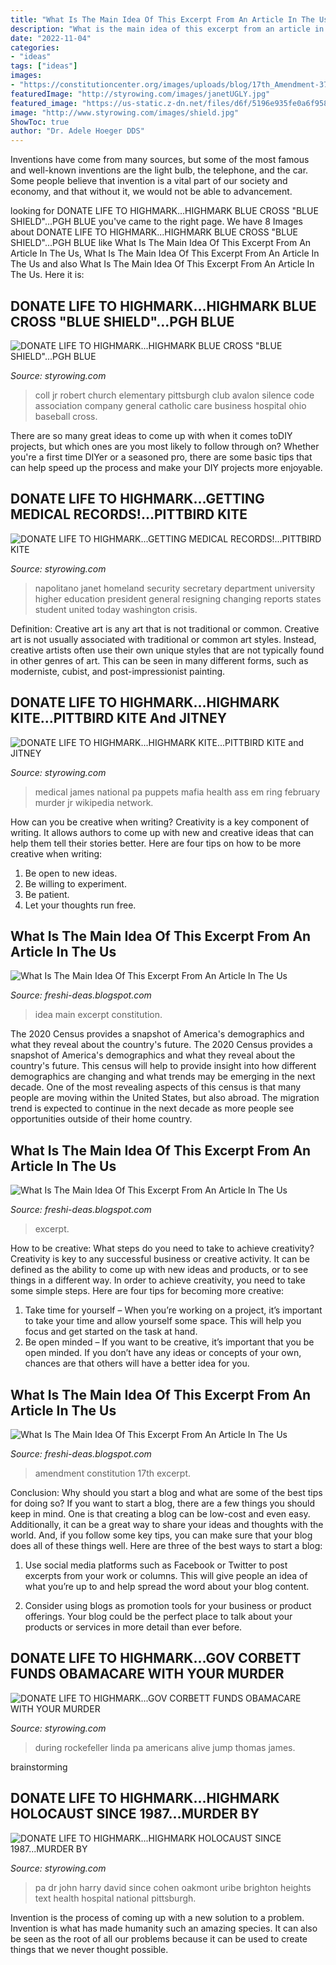 ```yaml
---
title: "What Is The Main Idea Of This Excerpt From An Article In The Us Constitution Apex : What Is The Main Idea Of This Excerpt From An Article In The Us"
description: "What is the main idea of this excerpt from an article in the us"
date: "2022-11-04"
categories:
- "ideas"
tags: ["ideas"]
images:
- "https://constitutioncenter.org/images/uploads/blog/17th_Amendment-371x300.jpg"
featuredImage: "http://styrowing.com/images/janetUGLY.jpg"
featured_image: "https://us-static.z-dn.net/files/d6f/5196e935fe0a6f958a8bde295596f884.png"
image: "http://www.styrowing.com/images/shield.jpg"
ShowToc: true
author: "Dr. Adele Hoeger DDS"
---
```



Inventions have come from many sources, but some of the most famous and well-known inventions are the light bulb, the telephone, and the car. Some people believe that invention is a vital part of our society and economy, and that without it, we would not be able to advancement.

	

		
looking for DONATE LIFE TO HIGHMARK...HIGHMARK BLUE CROSS &quot;BLUE SHIELD&quot;...PGH BLUE you've came to the right page. We have 8 Images about DONATE LIFE TO HIGHMARK...HIGHMARK BLUE CROSS &quot;BLUE SHIELD&quot;...PGH BLUE like What Is The Main Idea Of This Excerpt From An Article In The Us, What Is The Main Idea Of This Excerpt From An Article In The Us and also What Is The Main Idea Of This Excerpt From An Article In The Us. Here it is:
		
    
## DONATE LIFE TO HIGHMARK...HIGHMARK BLUE CROSS &quot;BLUE SHIELD&quot;...PGH BLUE

<img loading=lazy src="http://www.styrowing.com/images/shield.jpg" onerror="this.onerror=null;this.src='https://tse3.mm.bing.net/th?id=OIP.XSO_s_xazK4KJEvQRCK3iAAAAA&amp;pid=15.1';" alt="DONATE LIFE TO HIGHMARK...HIGHMARK BLUE CROSS &quot;BLUE SHIELD&quot;...PGH BLUE">

_Source: styrowing.com_

>coll jr robert church elementary pittsburgh club avalon silence code association company general catholic care business hospital ohio baseball cross. 

	

There are so many great ideas to come up with when it comes toDIY projects, but which ones are you most likely to follow through on? Whether you're a first time DIYer or a seasoned pro, there are some basic tips that can help speed up the process and make your DIY projects more enjoyable.

    
## DONATE LIFE TO HIGHMARK...GETTING MEDICAL RECORDS!...PITTBIRD KITE

<img loading=lazy src="http://styrowing.com/images/janetUGLY.jpg" onerror="this.onerror=null;this.src='https://tse2.mm.bing.net/th?id=OIP.SahLvGasAIKpN2Uxj5zqOgAAAA&amp;pid=15.1';" alt="DONATE LIFE TO HIGHMARK...GETTING MEDICAL RECORDS!...PITTBIRD KITE">

_Source: styrowing.com_

>napolitano janet homeland security secretary department university higher education president general resigning changing reports states student united today washington crisis. 

	

Definition: Creative art is any art that is not traditional or common.
Creative art is not usually associated with traditional or common art styles. Instead, creative artists often use their own unique styles that are not typically found in other genres of art. This can be seen in many different forms, such as moderniste, cubist, and post-impressionist painting.

    
## DONATE LIFE TO HIGHMARK...HIGHMARK KITE...PITTBIRD KITE And JITNEY

<img loading=lazy src="http://styrowing.com/IMAGES/DRsheriAmancini.jpg" onerror="this.onerror=null;this.src='https://tse2.mm.bing.net/th?id=OIP.PoHlY4fSSPUvq8tc-TLIpQAAAA&amp;pid=15.1';" alt="DONATE LIFE TO HIGHMARK...HIGHMARK KITE...PITTBIRD KITE and JITNEY">

_Source: styrowing.com_

>medical james national pa puppets mafia health ass em ring february murder jr wikipedia network. 

	

How can you be creative when writing?
Creativity is a key component of writing. It allows authors to come up with new and creative ideas that can help them tell their stories better. Here are four tips on how to be more creative when writing:
1. Be open to new ideas.
2. Be willing to experiment.
3. Be patient.
4. Let your thoughts run free.

    
## What Is The Main Idea Of This Excerpt From An Article In The Us

<img loading=lazy src="https://us-static.z-dn.net/files/d6f/5196e935fe0a6f958a8bde295596f884.png" onerror="this.onerror=null;this.src='https://tse1.mm.bing.net/th?id=OIP.rAQ6TqFbN2JLp478jFND_wHaHa&amp;pid=15.1';" alt="What Is The Main Idea Of This Excerpt From An Article In The Us">

_Source: freshi-deas.blogspot.com_

>idea main excerpt constitution. 

	

The 2020 Census provides a snapshot of America's demographics and what they reveal about the country's future.
The 2020 Census provides a snapshot of America's demographics and what they reveal about the country's future. This census will help to provide insight into how different demographics are changing and what trends may be emerging in the next decade. One of the most revealing aspects of this census is that many people are moving within the United States, but also abroad. The migration trend is expected to continue in the next decade as more people see opportunities outside of their home country.

    
## What Is The Main Idea Of This Excerpt From An Article In The Us

<img loading=lazy src="https://www.torforgeblog.com/wp-content/uploads/2019/08/interference-2-809x539.jpg" onerror="this.onerror=null;this.src='https://tse3.mm.bing.net/th?id=OIP.ulAGmntjeJYFl_dj-avowAHaE7&amp;pid=15.1';" alt="What Is The Main Idea Of This Excerpt From An Article In The Us">

_Source: freshi-deas.blogspot.com_

>excerpt. 

	

How to be creative: What steps do you need to take to achieve creativity?
Creativity is key to any successful business or creative activity. It can be defined as the ability to come up with new ideas and products, or to see things in a different way. In order to achieve creativity, you need to take some simple steps. Here are four tips for becoming more creative: 
1) Take time for yourself – When you’re working on a project, it’s important to take your time and allow yourself some space. This will help you focus and get started on the task at hand. 
2) Be open minded – If you want to be creative, it’s important that you be open minded. If you don’t have any ideas or concepts of your own, chances are that others will have a better idea for you.

    
## What Is The Main Idea Of This Excerpt From An Article In The Us

<img loading=lazy src="https://constitutioncenter.org/images/uploads/blog/17th_Amendment-371x300.jpg" onerror="this.onerror=null;this.src='https://tse4.mm.bing.net/th?id=OIP.dg5C9--YNSoxc0IlsUj-MQAAAA&amp;pid=15.1';" alt="What Is The Main Idea Of This Excerpt From An Article In The Us">

_Source: freshi-deas.blogspot.com_

>amendment constitution 17th excerpt. 

	

Conclusion: Why should you start a blog and what are some of the best tips for doing so?
If you want to start a blog, there are a few things you should keep in mind. One is that creating a blog can be low-cost and even easy. Additionally, it can be a great way to share your ideas and thoughts with the world. And, if you follow some key tips, you can make sure that your blog does all of these things well. Here are three of the best ways to start a blog:
1. Use social media platforms such as Facebook or Twitter to post excerpts from your work or columns. This will give people an idea of what you’re up to and help spread the word about your blog content.

2. Consider using blogs as promotion tools for your business or product offerings. Your blog could be the perfect place to talk about your products or services in more detail than ever before.

    
## DONATE LIFE TO HIGHMARK...GOV CORBETT FUNDS OBAMACARE WITH YOUR MURDER

<img loading=lazy src="http://styrowing.com/IMAGES/hitlercorbett.jpg" onerror="this.onerror=null;this.src='https://tse3.mm.bing.net/th?id=OIP.wer3IikeNf84vHRBp0iaiwAAAA&amp;pid=15.1';" alt="DONATE LIFE TO HIGHMARK...GOV CORBETT FUNDS OBAMACARE WITH YOUR MURDER">

_Source: styrowing.com_

>during rockefeller linda pa americans alive jump thomas james. 

	
 brainstorming

    
## DONATE LIFE TO HIGHMARK...HIGHMARK HOLOCAUST SINCE 1987...MURDER BY

<img loading=lazy src="http://styrowing.com/images/druribe.png" onerror="this.onerror=null;this.src='https://tse1.mm.bing.net/th?id=OIP.oX-lDQZGIoLiPPyC_dlrTgHaIh&amp;pid=15.1';" alt="DONATE LIFE TO HIGHMARK...HIGHMARK HOLOCAUST SINCE 1987...MURDER BY">

_Source: styrowing.com_

>pa dr john harry david since cohen oakmont uribe brighton heights text health hospital national pittsburgh. 

	

Invention is the process of coming up with a new solution to a problem. Invention is what has made humanity such an amazing species. It can also be seen as the root of all our problems because it can be used to create things that we never thought possible.

